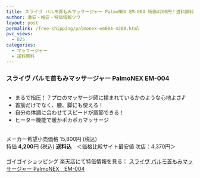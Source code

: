 ```yaml
---
title: スライヴ パルモ首もみマッサージャー PalmoNEX EM-004 特価4200円！送料無料！
author: 激安・格安・特価情報ツウ
layout: post
permalink: /free-shipping/palmonex-em004-4200.html
pvc_views:
  - 825
categories:
  - マッサージャー
  - 送料無料
---
```

### スライヴ パルモ首もみマッサージャー PalmoNEX EM-004

<div class="img-bg2 img_L">
  <a href="http://hb.afl.rakuten.co.jp/hgc/0f8414d3.1e61d11d.0f8414d4.0f15ebac/?pc=http%3a%2f%2fitem.rakuten.co.jp%2fgoi%2f10000709%2f%3fscid%3daf_ich_link_img&#038;m=http%3a%2f%2fm.rakuten.co.jp%2fgoi%2fi%2f10000709%2f" target="_blank"><img src="http://hbb.afl.rakuten.co.jp/hgb/?pc=http%3a%2f%2fthumbnail.image.rakuten.co.jp%2f%400_mall%2fgoi%2fcabinet%2fimg57304347.jpg%3f_ex%3d128x128&#038;m=http%3a%2f%2fthumbnail.image.rakuten.co.jp%2f%400_mall%2fgoi%2fcabinet%2fimg57304347.jpg" border="0" title="" alt="" /></a>
</div>

<!--more-->

  * まるで指圧！？プロのマッサージ師に揉まれているかのような心地よさ♪
  * 首筋だけでなく、腰、脚にも使える！
  * 自分の体調に合わせてスピードが調節できる！
  * ヒーター機能で暖かポカポカマッサージ

<br clear="all" />メーカー希望小売価格 15,800円 (税込)  
特価 <span class="tokka-price"><strong>4,200</strong></span>円 (税込) **送料込**　＜価格比較サイト最安値 次店：4,370円＞  
　　  
ゴイゴイショッピング 楽天店にて特価情報を見る： <a href="http://hb.afl.rakuten.co.jp/hgc/0f8414d3.1e61d11d.0f8414d4.0f15ebac/?pc=http%3a%2f%2fitem.rakuten.co.jp%2fgoi%2f10000709%2f%3fscid%3daf_ich_link_img&#038;m=http%3a%2f%2fm.rakuten.co.jp%2fgoi%2fi%2f10000709%2f" target="_blank"><span class="fs150p">スライヴ パルモ首もみマッサージャー PalmoNEX　EM-004</span></a>